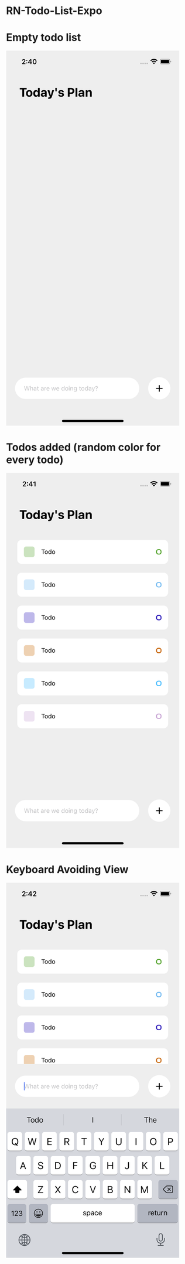 # RN-Todo-List-Expo
# Empty todo list
![Screenshot](/screenshots/Screen3.png?raw=true)
# Todos added (random color for every todo)
![Screenshot](/screenshots/Screen2.png?raw=true)
# Keyboard Avoiding View
![Screenshot](/screenshots/Screen1.png?raw=true)
